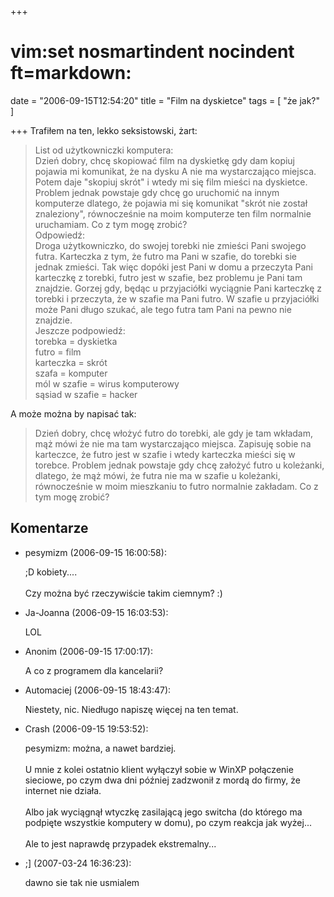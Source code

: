+++
# vim:set nosmartindent nocindent ft=markdown:
date = "2006-09-15T12:54:20"
title = "Film na dyskietce"
tags = [ "że jak?" ]

+++
Trafiłem na ten, lekko seksistowski, żart:

<!--more-->

> List od użytkowniczki komputera:  
Dzień dobry, chcę skopiować film na dyskietkę gdy dam kopiuj pojawia mi
komunikat, że na dysku A nie ma wystarczająco miejsca. Potem daje "skopiuj
skrót" i wtedy mi się film mieści na dyskietce. Problem jednak powstaje gdy
chcę go uruchomić na innym komputerze dlatego, że pojawia mi się komunikat
"skrót nie został znaleziony", równocześnie na moim komputerze ten film
normalnie uruchamiam. Co z tym mogę zrobić?  
Odpowiedź:  
Droga użytkowniczko, do swojej torebki nie zmieści Pani swojego futra.
Karteczka z tym, że futro ma Pani w szafie, do torebki sie jednak zmieści. Tak
więc dopóki jest Pani w domu a przeczyta Pani karteczkę z torebki, futro jest
w szafie, bez problemu je Pani tam znajdzie. Gorzej gdy, będąc u przyjaciółki
wyciągnie Pani karteczkę z torebki i przeczyta, że w szafie ma Pani futro. W
szafie u przyjaciółki może Pani długo szukać, ale tego futra tam Pani na pewno
nie znajdzie.  
Jeszcze podpowiedź:  
torebka = dyskietka  
futro = film  
karteczka = skrót  
szafa = komputer  
mól w szafie = wirus komputerowy  
sąsiad w szafie = hacker

A może można by napisać tak:

> Dzień dobry, chcę włożyć futro do torebki, ale gdy je tam wkładam, mąż mówi że
> nie ma tam wystarczająco miejsca. Zapisuję sobie na karteczce, że futro jest
> w szafie i wtedy karteczka mieści się w torebce. Problem jednak powstaje gdy
> chcę założyć futro u koleżanki, dlatego, że mąż mówi, że futra nie ma w szafie
> u koleżanki, równocześnie w moim mieszkaniu to futro normalnie zakładam. Co
> z tym mogę zrobić?

## Komentarze

* pesymizm (2006-09-15 16:00:58): <p>;D kobiety....  <br /> <br />Czy można być
  rzeczywiście takim ciemnym? :)</p>
* Ja-Joanna (2006-09-15 16:03:53): <p>LOL</p>
* Anonim (2006-09-15 17:00:17): <p>A co z programem dla kancelarii?</p>
* Automaciej (2006-09-15 18:43:47): <p>Niestety, nic. Niedługo napiszę więcej na
  ten temat.</p>
* Crash (2006-09-15 19:53:52): <p>pesymizm: można, a nawet bardziej. <br /> <br
  />U mnie z kolei ostatnio klient wyłączył sobie w WinXP połączenie sieciowe,
  po czym dwa dni później zadzwonił z mordą do firmy, że internet nie działa.
  <br /> <br />Albo jak wyciągnął wtyczkę zasilającą jego switcha (do którego ma
  podpięte wszystkie komputery w domu), po czym reakcja jak wyżej... <br /> <br
  />Ale to jest naprawdę przypadek ekstremalny...</p>
* ;] (2007-03-24 16:36:23): <p>dawno sie tak nie usmialem</p>

